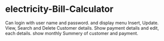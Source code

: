 # electricity-Bill-Calculator
Can login with user name and password. and display menu  Insert, Update. View, Search and Delete Customer details.  Show payment details and edit, each details.  show monthly Summery of customer and payment.
